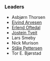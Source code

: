 ### Leaders

* Asbjørn Thorsen
* [Eivind Arvesen](mailto:eivind.arvesen@owasp.org)
* [Erlend Oftedal](mailto:erlend.oftedal@owasp.org)
* [Jostein Tveit](mailto:jostein.tveit@gmail.com)
* Lars Smeby
* Nick Murison
* [Ståle Pettersen](mailto:stale.pettersen@owasp.org)
* Tor E. Bjørstad
